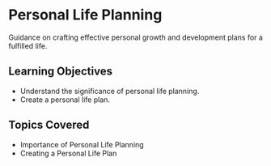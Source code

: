 # Personal Life Planning

Guidance on crafting effective personal growth and development plans for a fulfilled life.

## Learning Objectives
- Understand the significance of personal life planning.
- Create a personal life plan.

## Topics Covered
- Importance of Personal Life Planning
- Creating a Personal Life Plan